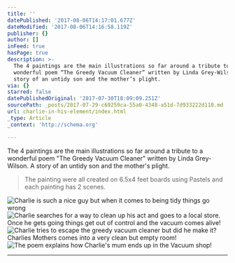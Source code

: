 ```yaml
---
title: ''
datePublished: '2017-08-06T14:17:01.677Z'
dateModified: '2017-08-06T14:16:58.119Z'
publisher: {}
author: []
inFeed: true
hasPage: true
description: >-
  The 4 paintings are the main illustrations so far around a tribute to a
  wonderful poem “The Greedy Vacuum Cleaner” written by Linda Grey-Wilson. A
  story of an untidy son and the mother’s plight.
via: {}
starred: false
datePublishedOriginal: '2017-07-30T18:09:09.251Z'
sourcePath: _posts/2017-07-29-c69259ca-55a0-4348-a51d-7d933222d110.md
url: charlie-in-his-element/index.html
_type: Article
_context: 'http://schema.org'

---
```

The 4 paintings are the main illustrations so far around a tribute to a wonderful poem "The Greedy Vacuum Cleaner" written by Linda Grey-Wilson. A story of an untidy son and the mother's plight.

> The painting were all created on 6.5x4 feet boards using Pastels and each painting has 2 scenes.

![Charlie is such a nice guy but when it comes to being tidy things go wrong](https://the-grid-user-content.s3-us-west-2.amazonaws.com/3d1a7031-be50-4425-98bd-032185081158.jpg)
![Charlie searches for a way to clean up his act and goes to a local store. Once he gets going things get out of control and the vacuum comes alive!](https://the-grid-user-content.s3-us-west-2.amazonaws.com/c3c5b2ec-1b33-4573-ae4f-6f73be9ce938.jpg)
![Charlie tries to escape the greedy vacuum cleaner but did he make it? Charlies Mothers comes into a very clean but empty room!](https://the-grid-user-content.s3-us-west-2.amazonaws.com/44d10352-3e40-477f-a044-e757a415995a.jpg)
![The poem explains how Charlie's mum ends up in the Vacuum shop!](https://the-grid-user-content.s3-us-west-2.amazonaws.com/6861166f-5dd4-4af4-82ed-bf6afc4931d9.jpg)

---